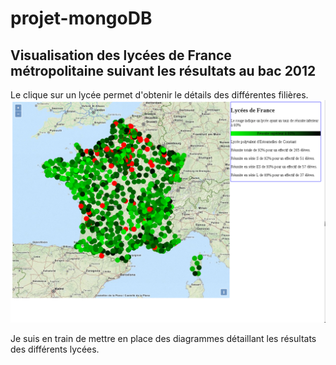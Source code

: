 # projet-mongoDB
## Visualisation des lycées de France métropolitaine suivant les résultats au bac 2012
Le clique sur un lycée permet d'obtenir le détails des différentes filières.
![Imprime ecran](https://github.com/hmouthier/projet-mongo/blob/master/ResultatsBac2012.png)

Je suis en train de mettre en place des diagrammes détaillant les résultats des différents lycées.
